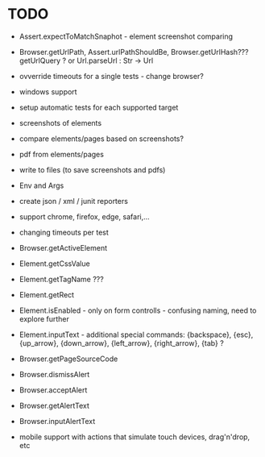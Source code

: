 # TODO

- Assert.expectToMatchSnaphot - element screenshot comparing

- Browser.getUrlPath, Assert.urlPathShouldBe, Browser.getUrlHash??? getUrlQuery
  ? or Url.parseUrl : Str -> Url
- ovverride timeouts for a single tests - change browser?

- windows support
- setup automatic tests for each supported target
- screenshots of elements
- compare elements/pages based on screenshots?
- pdf from elements/pages
- write to files (to save screenshots and pdfs)
- Env and Args
- create json / xml / junit reporters
- support chrome, firefox, edge, safari,...
- changing timeouts per test
- Browser.getActiveElement
- Element.getCssValue
- Element.getTagName ???
- Element.getRect
- Element.isEnabled - only on form controlls - confusing naming, need to explore
  further
- Element.inputText - additional special commands: {backspace}, {esc},
  {up_arrow}, {down_arrow}, {left_arrow}, {right_arrow}, {tab} ?
- Browser.getPageSourceCode
- Browser.dismissAlert
- Browser.acceptAlert
- Browser.getAlertText
- Browser.inputAlertText

- mobile support with actions that simulate touch devices, drag'n'drop, etc
